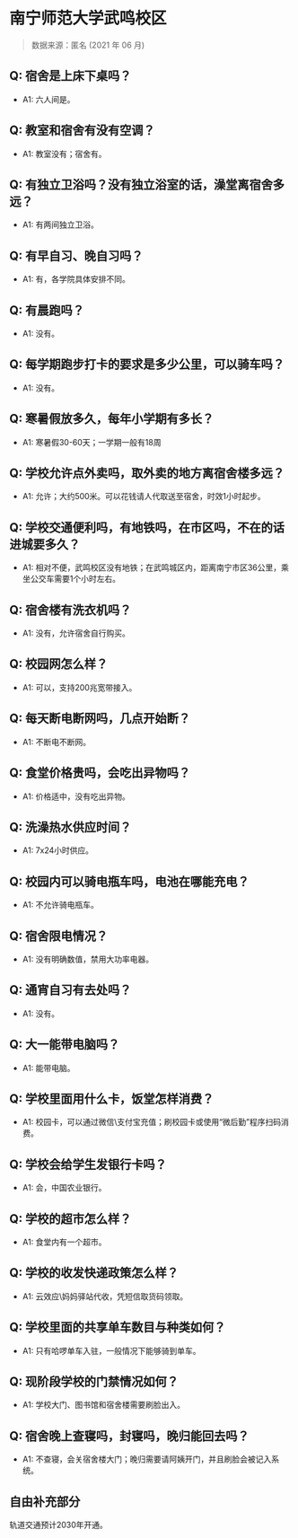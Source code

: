 # 南宁师范大学武鸣校区

> 数据来源：匿名 (2021 年 06 月)

## Q: 宿舍是上床下桌吗？

- A1: 六人间是。

## Q: 教室和宿舍有没有空调？

- A1: 教室没有；宿舍有。

## Q: 有独立卫浴吗？没有独立浴室的话，澡堂离宿舍多远？

- A1: 有两间独立卫浴。

## Q: 有早自习、晚自习吗？

- A1: 有，各学院具体安排不同。

## Q: 有晨跑吗？

- A1: 没有。

## Q: 每学期跑步打卡的要求是多少公里，可以骑车吗？

- A1: 没有。

## Q: 寒暑假放多久，每年小学期有多长？

- A1: 寒暑假30-60天；一学期一般有18周

## Q: 学校允许点外卖吗，取外卖的地方离宿舍楼多远？

- A1: 允许；大约500米。可以花钱请人代取送至宿舍，时效1小时起步。

## Q: 学校交通便利吗，有地铁吗，在市区吗，不在的话进城要多久？

- A1: 相对不便，武鸣校区没有地铁；在武鸣城区内，距离南宁市区36公里，乘坐公交车需要1个小时左右。

## Q: 宿舍楼有洗衣机吗？

- A1: 没有，允许宿舍自行购买。

## Q: 校园网怎么样？

- A1: 可以，支持200兆宽带接入。

## Q: 每天断电断网吗，几点开始断？

- A1: 不断电不断网。

## Q: 食堂价格贵吗，会吃出异物吗？

- A1: 价格适中，没有吃出异物。

## Q: 洗澡热水供应时间？

- A1: 7x24小时供应。

## Q: 校园内可以骑电瓶车吗，电池在哪能充电？

- A1: 不允许骑电瓶车。

## Q: 宿舍限电情况？

- A1: 没有明确数值，禁用大功率电器。

## Q: 通宵自习有去处吗？

- A1: 没有。

## Q: 大一能带电脑吗？

- A1: 能带电脑。

## Q: 学校里面用什么卡，饭堂怎样消费？

- A1: 校园卡，可以通过微信\支付宝充值；刷校园卡或使用“微后勤”程序扫码消费。

## Q: 学校会给学生发银行卡吗？

- A1: 会，中国农业银行。

## Q: 学校的超市怎么样？

- A1: 食堂内有一个超市。

## Q: 学校的收发快递政策怎么样？

- A1: 云效应\妈妈驿站代收，凭短信取货码领取。

## Q: 学校里面的共享单车数目与种类如何？

- A1: 只有哈啰单车入驻，一般情况下能够骑到单车。

## Q: 现阶段学校的门禁情况如何？

- A1: 学校大门、图书馆和宿舍楼需要刷脸出入。

## Q: 宿舍晚上查寝吗，封寝吗，晚归能回去吗？

- A1: 不查寝，会关宿舍楼大门；晚归需要请阿姨开门，并且刷脸会被记入系统。

## 自由补充部分

轨道交通预计2030年开通。